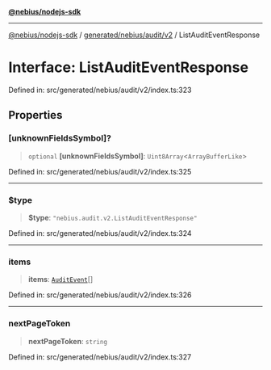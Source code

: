 [**@nebius/nodejs-sdk**](../../../../../README.md)

***

[@nebius/nodejs-sdk](../../../../../README.md) / [generated/nebius/audit/v2](../README.md) / ListAuditEventResponse

# Interface: ListAuditEventResponse

Defined in: src/generated/nebius/audit/v2/index.ts:323

## Properties

### \[unknownFieldsSymbol\]?

> `optional` **\[unknownFieldsSymbol\]**: `Uint8Array`\<`ArrayBufferLike`\>

Defined in: src/generated/nebius/audit/v2/index.ts:325

***

### $type

> **$type**: `"nebius.audit.v2.ListAuditEventResponse"`

Defined in: src/generated/nebius/audit/v2/index.ts:324

***

### items

> **items**: [`AuditEvent`](AuditEvent.md)[]

Defined in: src/generated/nebius/audit/v2/index.ts:326

***

### nextPageToken

> **nextPageToken**: `string`

Defined in: src/generated/nebius/audit/v2/index.ts:327
